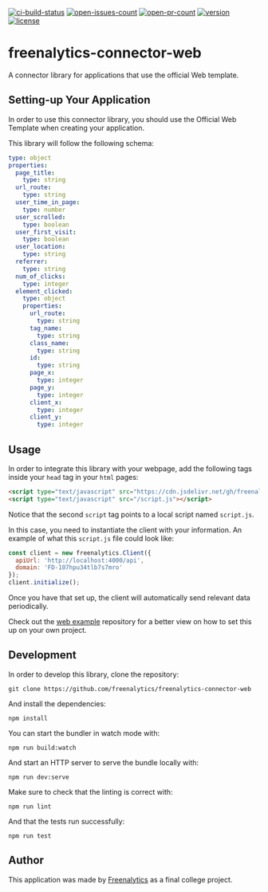 [![ci-build-status](https://img.shields.io/github/workflow/status/freenalytics/freenalytics-connector-web/On%20Push%20%28Master%29?logo=github&label=CI)](https://github.com/freenalytics/freenalytics-connector-web)
[![open-issues-count](https://img.shields.io/github/issues-raw/freenalytics/freenalytics-connector-web?label=Open%20Issues&logo=github)](https://github.com/freenalytics/freenalytics-connector-web)
[![open-pr-count](https://img.shields.io/github/issues-pr-raw/freenalytics/freenalytics-connector-web?label=Open%20PRs&logo=github)](https://github.com/freenalytics/freenalytics-connector-web)
[![version](https://img.shields.io/github/package-json/v/freenalytics/freenalytics-connector-web?logo=Node.js&logoColor=white)](https://github.com/freenalytics/freenalytics-connector-web)
[![license](https://img.shields.io/github/license/freenalytics/freenalytics-connector-web)](https://github.com/freenalytics/freenalytics-connector-web)

# freenalytics-connector-web

A connector library for applications that use the official Web template.

## Setting-up Your Application

In order to use this connector library, you should use the Official Web Template when creating your application.

This library will follow the following schema:

```yml
type: object
properties:
  page_title:
    type: string
  url_route:
    type: string
  user_time_in_page:
    type: number
  user_scrolled:
    type: boolean
  user_first_visit:
    type: boolean
  user_location:
    type: string
  referrer:
    type: string
  num_of_clicks:
    type: integer
  element_clicked:
    type: object
    properties:
      url_route:
        type: string
      tag_name:
        type: string
      class_name:
        type: string
      id:
        type: string
      page_x:
        type: integer
      page_y:
        type: integer
      client_x:
        type: integer
      client_y:
        type: integer
```

## Usage

In order to integrate this library with your webpage, add the following tags inside your `head` tag in your `html` pages:

```html
<script type="text/javascript" src="https://cdn.jsdelivr.net/gh/freenalytics/freenalytics-connector-web@v1.0.0/connector.min.js"></script>
<script type="text/javascript" src="/script.js"></script>
```

Notice that the second `script` tag points to a local script named `script.js`.

In this case, you need to instantiate the client with your information. An example of what this `script.js` file could look like:

```js
const client = new freenalytics.Client({
  apiUrl: 'http://localhost:4000/api',
  domain: 'FD-107hpu34tlb7s7mro'
});
client.initialize();
```

Once you have that set up, the client will automatically send relevant data periodically.

Check out the [web example](https://github.com/freenalytics/example-web) repository for a better view on how to set this up on your
own project.

## Development

In order to develop this library, clone the repository:

```text
git clone https://github.com/freenalytics/freenalytics-connector-web
```

And install the dependencies:

```text
npm install
```

You can start the bundler in watch mode with:

```text
npm run build:watch
```

And start an HTTP server to serve the bundle locally with:

```text
npm run dev:serve
```

Make sure to check that the linting is correct with:

```text
npm run lint
```

And that the tests run successfully:

```text
npm run test
```

## Author

This application was made by [Freenalytics](https://github.com/freenalytics) as a final college project.
